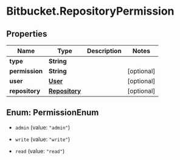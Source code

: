 # Bitbucket.RepositoryPermission

## Properties

Name | Type | Description | Notes
------------ | ------------- | ------------- | -------------
**type** | **String** |  | 
**permission** | **String** |  | [optional] 
**user** | [**User**](User.md) |  | [optional] 
**repository** | [**Repository**](Repository.md) |  | [optional] 



## Enum: PermissionEnum


* `admin` (value: `"admin"`)

* `write` (value: `"write"`)

* `read` (value: `"read"`)




